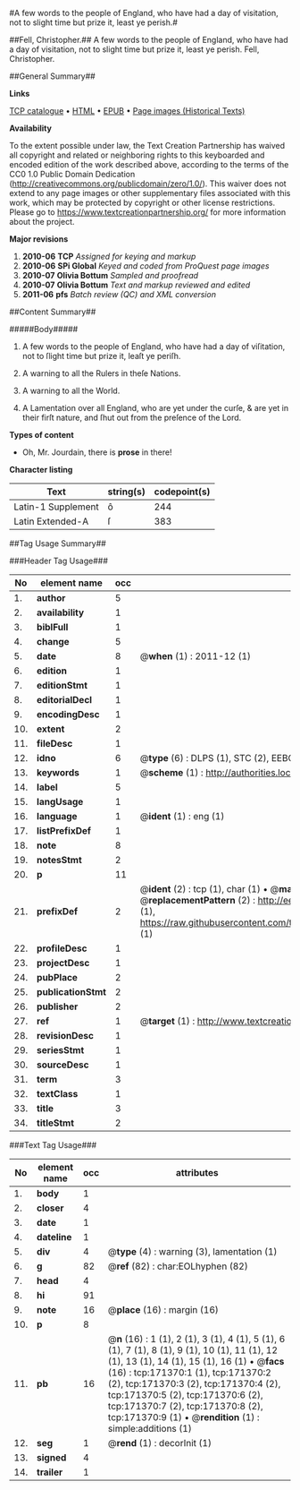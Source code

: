 #A few words to the people of England, who have had a day of visitation, not to slight time but prize it, least ye perish.#

##Fell, Christopher.##
A few words to the people of England, who have had a day of visitation, not to slight time but prize it, least ye perish.
Fell, Christopher.

##General Summary##

**Links**

[TCP catalogue](http://www.ota.ox.ac.uk/tcp/)  • 
[HTML](http://tei.it.ox.ac.uk/tcp/Texts-HTML/free/A85/A85251.html)  • 
[EPUB](http://tei.it.ox.ac.uk/tcp/Texts-EPUB/free/A85/A85251.epub) • 
[Page images (Historical Texts)](https://historicaltexts.jisc.ac.uk/eebo-45097782e)

**Availability**

To the extent possible under law, the Text Creation Partnership has waived all copyright and related or neighboring rights to this keyboarded and encoded edition of the work described above, according to the terms of the CC0 1.0 Public Domain Dedication (http://creativecommons.org/publicdomain/zero/1.0/). This waiver does not extend to any page images or other supplementary files associated with this work, which may be protected by copyright or other license restrictions. Please go to https://www.textcreationpartnership.org/ for more information about the project.

**Major revisions**

1. __2010-06__ __TCP__ *Assigned for keying and markup*
1. __2010-06__ __SPi Global__ *Keyed and coded from ProQuest page images*
1. __2010-07__ __Olivia Bottum__ *Sampled and proofread*
1. __2010-07__ __Olivia Bottum__ *Text and markup reviewed and edited*
1. __2011-06__ __pfs__ *Batch review (QC) and XML conversion*

##Content Summary##

#####Body#####

1. A few words to the people of England, who have had a day of viſitation, not to ſlight time but prize it, leaſt ye periſh.

1. A warning to all the Rulers in theſe Nations.

1. A warning to all the World.

1. A Lamentation over all England, who are yet under the curſe, & are yet in their firſt nature, and ſhut out from the preſence of the Lord.

**Types of content**

  * Oh, Mr. Jourdain, there is **prose** in there!

**Character listing**


|Text|string(s)|codepoint(s)|
|---|---|---|
|Latin-1 Supplement|ô|244|
|Latin Extended-A|ſ|383|

##Tag Usage Summary##

###Header Tag Usage###

|No|element name|occ|attributes|
|---|---|---|---|
|1.|__author__|5||
|2.|__availability__|1||
|3.|__biblFull__|1||
|4.|__change__|5||
|5.|__date__|8| @__when__ (1) : 2011-12 (1)|
|6.|__edition__|1||
|7.|__editionStmt__|1||
|8.|__editorialDecl__|1||
|9.|__encodingDesc__|1||
|10.|__extent__|2||
|11.|__fileDesc__|1||
|12.|__idno__|6| @__type__ (6) : DLPS (1), STC (2), EEBO-CITATION (1), OCLC (1), VID (1)|
|13.|__keywords__|1| @__scheme__ (1) : http://authorities.loc.gov/ (1)|
|14.|__label__|5||
|15.|__langUsage__|1||
|16.|__language__|1| @__ident__ (1) : eng (1)|
|17.|__listPrefixDef__|1||
|18.|__note__|8||
|19.|__notesStmt__|2||
|20.|__p__|11||
|21.|__prefixDef__|2| @__ident__ (2) : tcp (1), char (1)  •  @__matchPattern__ (2) : ([0-9\-]+):([0-9IVX]+) (1), (.+) (1)  •  @__replacementPattern__ (2) : http://eebo.chadwyck.com/downloadtiff?vid=$1&page=$2 (1), https://raw.githubusercontent.com/textcreationpartnership/Texts/master/tcpchars.xml#$1 (1)|
|22.|__profileDesc__|1||
|23.|__projectDesc__|1||
|24.|__pubPlace__|2||
|25.|__publicationStmt__|2||
|26.|__publisher__|2||
|27.|__ref__|1| @__target__ (1) : http://www.textcreationpartnership.org/docs/. (1)|
|28.|__revisionDesc__|1||
|29.|__seriesStmt__|1||
|30.|__sourceDesc__|1||
|31.|__term__|3||
|32.|__textClass__|1||
|33.|__title__|3||
|34.|__titleStmt__|2||


###Text Tag Usage###

|No|element name|occ|attributes|
|---|---|---|---|
|1.|__body__|1||
|2.|__closer__|4||
|3.|__date__|1||
|4.|__dateline__|1||
|5.|__div__|4| @__type__ (4) : warning (3), lamentation (1)|
|6.|__g__|82| @__ref__ (82) : char:EOLhyphen (82)|
|7.|__head__|4||
|8.|__hi__|91||
|9.|__note__|16| @__place__ (16) : margin (16)|
|10.|__p__|8||
|11.|__pb__|16| @__n__ (16) : 1 (1), 2 (1), 3 (1), 4 (1), 5 (1), 6 (1), 7 (1), 8 (1), 9 (1), 10 (1), 11 (1), 12 (1), 13 (1), 14 (1), 15 (1), 16 (1)  •  @__facs__ (16) : tcp:171370:1 (1), tcp:171370:2 (2), tcp:171370:3 (2), tcp:171370:4 (2), tcp:171370:5 (2), tcp:171370:6 (2), tcp:171370:7 (2), tcp:171370:8 (2), tcp:171370:9 (1)  •  @__rendition__ (1) : simple:additions (1)|
|12.|__seg__|1| @__rend__ (1) : decorInit (1)|
|13.|__signed__|4||
|14.|__trailer__|1||
